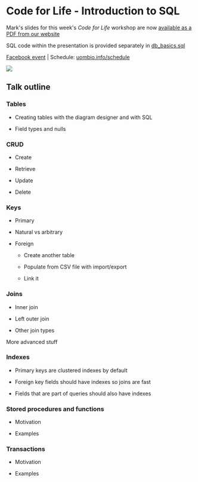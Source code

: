 # Code for Life - Introduction to SQL

Mark's slides for this week's _Code for Life_ workshop are now [available as a PDF from our website](http://uombio.info/docs/sql-intro.pdf)

SQL code within the presentation is provided separately in [db_basics.sql](https://github.com/UoMBioinfoSoc/sql_intro/blob/master/db_basics.md)

[Facebook event](https://www.facebook.com/events/158390151182869/) | Schedule: [uombio.info/schedule](http://uombio.info/schedule)

[![](https://github.com/UoMBioinfoSoc/UoMBioinfoSoc.github.io/raw/master/assets/images/storage/cfl/2/banner.png)](http://uombio.info/docs/sql-intro.pdf)

## Talk outline

### Tables

-   Creating tables with the diagram designer and with SQL

-   Field types and nulls

### CRUD

-   Create

-   Retrieve

-   Update

-   Delete

### Keys

-   Primary

-   Natural vs arbitrary

-   Foreign

    -   Create another table

    -   Populate from CSV file with import/export

    -   Link it

### Joins

-   Inner join

-   Left outer join

-   Other join types

More advanced stuff

### Indexes

-   Primary keys are clustered indexes by default

-   Foreign key fields should have indexes so joins are fast

-   Fields that are part of queries should also have indexes

### Stored procedures and functions

-   Motivation

-   Examples

### Transactions

-   Motivation

-   Examples


